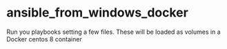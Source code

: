 # ansible_from_windows_docker
Run you playbooks setting a few files. These will be loaded as volumes in a Docker centos 8 container
